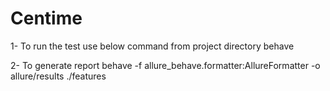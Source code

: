 # Centime

1- To run the test use below command from project directory 
    behave 

2- To generate report 
    behave -f allure_behave.formatter:AllureFormatter -o allure/results ./features
